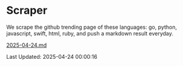 # Scraper

We scrape the github trending page of these languages: go, python, javascript, swift, html, ruby, and push a markdown result everyday.

[2025-04-24.md](https://github.com/henson/Scraper/blob/master/2025-04-24.md)

Last Updated: 2025-04-24 00:00:16